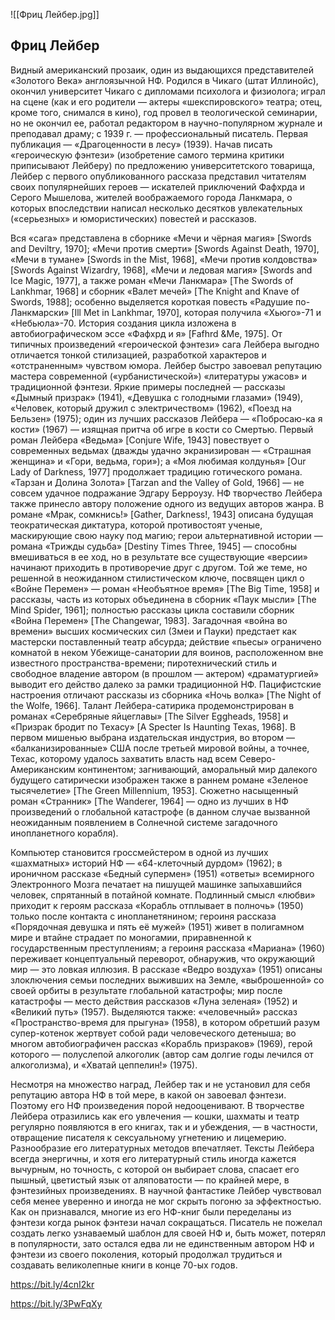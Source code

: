 ![[Фриц Лейбер.jpg]]

## Фриц Лейбер

Видный американский прозаик, один из выдающихся представителей «Золотого Века» англоязычной НФ. Родился в Чикаго (штат Иллинойс), окончил университет Чикаго с дипломами психолога и физиолога; играл на сцене (как и его родители — актеры «шекспировского» театра; отец, кроме того, снимался в кино), год провел в теологической семинарии, но не окончил ее, работал редактором в научно-популярном журнале и преподавал драму; с 1939 г. — профессиональный писатель. Первая публикация — «Драгоценности в лесу» (1939). Начав писать «героическую фэнтези» (изобретение самого термина критики приписывают Лейберу) по предложению университетского товарища, Лейбер с первого опубликованного рассказа представил читателям своих популярнейших героев — искателей приключений Фафхрда и Серого Мышелова, жителей воображаемого города Ланкмара, о которых впоследствии написал несколько десятков увлекательных («серьезных» и юмористических) повестей и рассказов.

Вся «сага» представлена в сборнике «Мечи и чёрная магия» [Swords and Deviltry, 1970]; «Мечи против смерти» [Swords Against Death, 1970], «Мечи в тумане» [Swords in the Mist, 1968], «Мечи против колдовства» [Swords Against Wizardry, 1968], «Мечи и ледовая магия» [Swords and Ice Magic, 1977], а также роман «Мечи Ланкмара» [The Swords of Lankhmar, 1968] и сборник «Валет мечей» [The Knight and Knave of Swords, 1988]; особенно выделяется короткая повесть «Радушие по-Ланкмарски» [Ill Met in Lankhmar, 1970], которая получила «Хьюго»-71 и «Небьюла»-70. История создания цикла изложена в автобиографическом эссе «Фафхрд и я» [Fafhrd &Me, 1975]. От типичных произведений «героической фэнтези» сага Лейбера выгодно отличается тонкой стилизацией, разработкой характеров и «отстраненным» чувством юмора. Лейбер быстро завоевал репутацию мастера современной («урбанистической») «литературы ужасов» и традиционной фэнтези. Яркие примеры последней — рассказы «Дымный призрак» (1941), «Девушка с голодными глазами» (1949), «Человек, который дружил с электричеством» (1962), «Поезд на Бельзен» (1975); один из лучших рассказов Лейбера — «Побросаю-ка я кости» (1967) — изящная притча об игре в кости со Смертью. Первый роман Лейбера «Ведьма» [Conjure Wife, 1943] повествует о современных ведьмах (дважды удачно экранизирован — «Страшная женщина» и «Гори, ведьма, гори»); а «Моя любимая колдунья» [Our Lady of Darkness, 1977] продолжает традицию готического романа. «Тарзан и Долина Золота» [Tarzan and the Valley of Gold, 1966] — не совсем удачное подражание Эдгару Берроузу. НФ творчество Лейбера также принесло автору положение одного из ведущих авторов жанра. В романе «Мрак, сомкнись!» [Gather, Darkness!, 1943] описана будущая теократическая диктатура, которой противостоят ученые, маскирующие свою науку под магию; герои альтернативной истории — романа «Трижды судьба» [Destiny Times Three, 1945] — способны вмешиваться в ее ход, но в результате все существующие «версии» начинают приходить в противоречие друг с другом. Той же теме, но решенной в неожиданном стилистическом ключе, посвящен цикл о «Войне Перемен» — роман «Необъятное время» [The Big Time, 1958] и рассказы, часть из которых объединена в сборник «Паук мысли» [The Mind Spider, 1961]; полностью рассказы цикла составили сборник «Война Перемен» [The Changewar, 1983]. Загадочная «война во времени» высших космических сил (Змеи и Пауки) предстает как мастерски поставленный театр абсурда; действие «пьесы» ограничено комнатой в неком Убежище-санатории для воинов, расположенном вне известного пространства-времени; пиротехнический стиль и свободное владение автором (в прошлом — актером) «драматургией» выводит его действо далеко за рамки традиционной НФ. Пацифистские настроения отличают рассказы из сборника «Ночь волка» [The Night of the Wolfe, 1966]. Талант Лейбера-сатирика продемонстрирован в романах «Серебряные яйцеглавы» [The Silver Eggheads, 1958] и «Призрак бродит по Техасу» [A Specter Is Haunting Texas, 1968]. В первом мишенью выбрана издательская индустрия, во втором — «балканизированные» США после третьей мировой войны, а точнее, Техас, которому удалось захватить власть над всем Северо-Американским континентом; загнивающий, аморальный мир далекого будущего сатирически изображен также в раннем романе «Зеленое тысячелетие» [The Green Millennium, 1953]. Сюжетно насыщенный роман «Странник» [The Wanderer, 1964] — одно из лучших в НФ произведений о глобальной катастрофе (в данном случае вызванной неожиданным появлением в Солнечной системе загадочного инопланетного корабля).

Компьютер становится гроссмейстером в одной из лучших «шахматных» историй НФ — «64-клеточный дурдом» (1962); в ироничном рассказе «Бедный супермен» (1951) «ответы» всемирного Электронного Мозга печатает на пишущей машинке запыхавшийся человек, спрятанный в потайной комнате. Подлинный смысл «любви» приходит к героям рассказа «Корабль отплывает в полночь» (1950) только после контакта с инопланетянином; героиня рассказа «Порядочная девушка и пять её мужей» (1951) живет в полигамном мире и втайне страдает по моногамии, приравненной к государственным преступлениям; а героиня рассказа «Мариана» (1960) переживает концептуальный переворот, обнаружив, что окружающий мир — это ловкая иллюзия. В рассказе «Ведро воздуха» (1951) описаны злоключения семьи последних выживших на Земле, «выброшенной» со своей орбиты в результате глобальной катастрофы; мир после катастрофы — место действия рассказов «Луна зеленая» (1952) и «Великий путь» (1957). Выделяются также: «человечный» рассказ «Пространство-время для прыгуна» (1958), в котором обретший разум супер-котенок жертвует собой ради человеческого детеныша; во многом автобиографичен рассказ «Корабль призраков» (1969), герой которого — полуслепой алкоголик (автор сам долгие годы лечился от алкоголизма), и «Хватай цеппелин!» (1975).

Несмотря на множество наград, Лейбер так и не установил для себя репутацию автора НФ в той мере, в какой он завоевал фэнтези. Поэтому его НФ произведения порой недооценивают. В творчестве Лейбера отразились как его увлечения — кошки, шахматы и театр регулярно появляются в его книгах, так и и убеждения, — в частности, отвращение писателя к сексуальному угнетению и лицемерию. Разнообразие его литературных методов впечатляет. Тексты Лейбера всегда энергичны, и хотя его литературный стиль иногда кажется вычурным, но точность, с которой он выбирает слова, спасает его пышный, цветистый язык от аляповатости — по крайней мере, в фэнтезийных произведениях. В научной фантастике Лейбер чувствовал себя менее уверенно и иногда не мог скрыть погоню за эффектностью. Как он признавался, многие из его НФ-книг были переделаны из фэнтези когда рынок фэнтези начал сокращаться. Писатель не пожелал создать легко узнаваемый шаблон для своей НФ и, быть может, потерял в популярности, зато остался едва ли не единственным автором НФ и фэнтези из своего поколения, который продолжал трудиться и создавать великолепные книги в конце 70-ых годов.

https://bit.ly/4cnI2kr

https://bit.ly/3PwFqXy